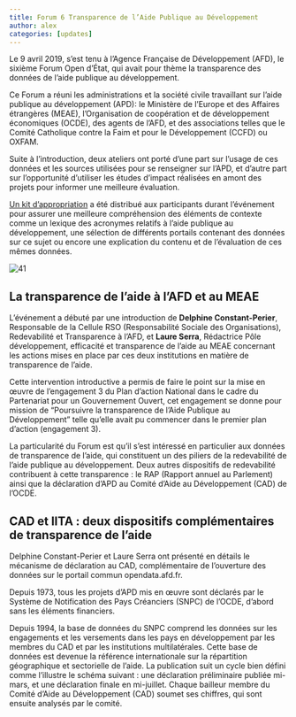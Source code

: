 ```yaml
---
title: Forum 6 Transparence de l’Aide Publique au Développement
author: alex
categories: [updates]
---
```


Le 9 avril 2019, s’est tenu à l’Agence Française de Développement (AFD), le sixième Forum Open d’État, qui avait pour thème la transparence des données de l’aide publique au développement.

Ce Forum a réuni les administrations et la société civile travaillant sur l’aide publique au développement (APD): le Ministère de l’Europe et des Affaires étrangères (MEAE), l’Organisation de coopération et de développement économiques (OCDE), des agents de l’AFD, et des associations telles que le Comité Catholique contre la Faim et pour le Développement (CCFD) ou OXFAM.

Suite à l’introduction, deux ateliers ont porté d’une part sur l’usage de ces données et les sources utilisées pour se renseigner sur l’APD, et d’autre part sur l’opportunité d’utiliser les études d’impact réalisées en amont des projets pour informer une meilleure évaluation.

[Un kit d’appropriation](https://www.etalab.gouv.fr/wp-content/uploads/2019/04/Kit-dappropriation-Forum-6.pdf) a été distribué aux participants durant l’événement pour assurer une meilleure compréhension des éléments de contexte comme un lexique des acronymes relatifs à l’aide publique au développement, une sélection de différents portails contenant des données sur ce sujet ou encore une explication du contenu et de l’évaluation de ces mêmes données.

![41](https://forum.etalab.gouv.fr/uploads/default/optimized/1X/127a3b4ab3d3a38ecf88f2f432319bd46c5d2321_1_285x225.png "Extrait image kit")

## La transparence de l’aide à l’AFD et au MEAE
L’événement a débuté par une introduction de **Delphine Constant-Perier**, Responsable de la Cellule RSO (Responsabilité Sociale des Organisations), Redevabilité et Transparence à l’AFD, et **Laure Serra**, Rédactrice Pôle développement, efficacité et transparence de l’aide au MEAE concernant les actions mises en place par ces deux institutions en matière de transparence de l’aide.

Cette intervention introductive a permis de faire le point sur la mise en œuvre de l’engagement 3 du Plan d’action National dans le cadre du Partenariat pour un Gouvernement Ouvert, cet engagement se donne pour mission de “Poursuivre la transparence de l’Aide Publique au Développement” telle qu’elle avait pu commencer dans le premier plan d’action (engagement 3).

La particularité du Forum est qu’il s’est intéressé en particulier aux données de transparence de l’aide, qui constituent un des piliers de la redevabilité de l’aide publique au développement. Deux autres dispositifs de redevabilité contribuent à cette transparence : le RAP (Rapport annuel au Parlement) ainsi que la déclaration d’APD au Comité d’Aide au Développement (CAD) de l’OCDE.

## CAD et IITA : deux dispositifs complémentaires de transparence de l’aide
Delphine Constant-Perier et Laure Serra ont présenté en détails le mécanisme de déclaration au CAD, complémentaire de l’ouverture des données sur le portail commun opendata.afd.fr.

Depuis 1973, tous les projets d’APD mis en œuvre sont déclarés par le Système de Notification des Pays Créanciers (SNPC) de l’OCDE, d’abord sans les éléments financiers.

Depuis 1994, la base de données du SNPC comprend les données sur les engagements et les versements dans les pays en développement par les membres du CAD et par les institutions multilatérales. Cette base de données est devenue la référence internationale sur la répartition géographique et sectorielle de l’aide. La publication suit un cycle bien défini comme l’illustre le schéma suivant : une déclaration préliminaire publiée mi-mars, et une déclaration finale en mi-juillet. Chaque bailleur membre du Comité d’Aide au Développement (CAD) soumet ses chiffres, qui sont ensuite analysés par le comité.
